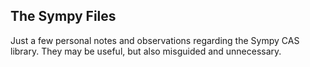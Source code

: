 ## The Sympy Files
Just a few personal notes and observations regarding the Sympy CAS library. They may be useful, but also misguided and unnecessary. 
